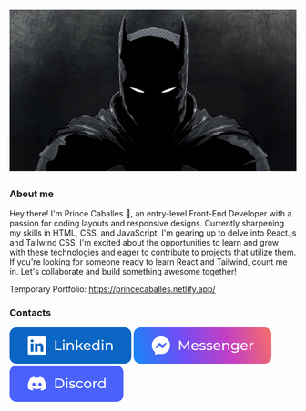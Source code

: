 # [![Hi 👋, I'm Prince Caballes](/assets/batmanwallpaper.svg)](https://maelxcooper.netlify.app/)

### About me

Hey there! I'm Prince Caballes 👋, an entry-level Front-End Developer with a passion for coding layouts and responsive designs. Currently sharpening my skills in HTML, CSS, and JavaScript, I'm gearing up to delve into React.js and Tailwind CSS. I'm excited about the opportunities to learn and grow with these technologies and eager to contribute to projects that utilize them. If you're looking for someone ready to learn React and Tailwind, count me in. Let's collaborate and build something awesome together!



Temporary Portfolio: https://princecaballes.netlify.app/


### Contacts

[![LinkedIn](https://raw.githubusercontent.com/MinecraftJohn/MinecraftJohn/d0be74117a626d1101a10ec1ecde811d0362ae6e/assets/svg/linkedin.svg)](https://www.linkedin.com/in/prince-caballes/)
[![Messenger](https://raw.githubusercontent.com/MinecraftJohn/MinecraftJohn/0b7814e44ddd80c4105d8d3c98edba4f90d62f34/assets/svg/messenger.svg)](http://m.me/princecaballes726)
[![Discord](https://raw.githubusercontent.com/MinecraftJohn/MinecraftJohn/d0be74117a626d1101a10ec1ecde811d0362ae6e/assets/svg/discord.svg)](http://discordapp.com/users/4871)
